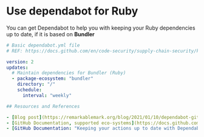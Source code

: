 # Use dependabot for Ruby

You can get Dependabot to help you with keeping your Ruby dependencies up to date, if it is based on **Bundler**

```yaml
# Basic dependabot.yml file 
# REF: https://docs.github.com/en/code-security/supply-chain-security/keeping-your-actions-up-to-date-with-dependabot

version: 2
updates:
  # Maintain dependencies for Bundler (Ruby)
  - package-ecosystem: "bundler"
    directory: "/"
    schedule:
      interval: "weekly"

## Resources and References

- [Blog post](https://remarkablemark.org/blog/2021/01/10/dependabot-github-bundler/)
- [GitHub Documentation, supported eco-systems](https://docs.github.com/en/code-security/supply-chain-security/keeping-your-dependencies-updated-automatically/configuration-options-for-dependency-updates#package-ecosystem)
- [GitHub Documentation: "Keeping your actions up to date with Dependabot"](https://docs.github.com/en/code-security/supply-chain-security/keeping-your-actions-up-to-date-with-dependabot)
